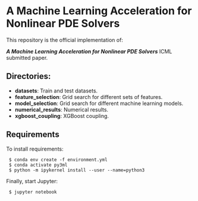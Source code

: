 # A Machine Learning Acceleration for Nonlinear PDE Solvers

This repository is the official implementation of: 

***A Machine Learning Acceleration for Nonlinear PDE Solvers*** ICML submitted paper.

## Directories:

- **datasets**: Train and test datasets.
- **feature_selection**: Grid search for different sets of features.
- **model_selection**: Grid search for different machine learning models.
- **numerical_results**: Numerical results.
- **xgboost_coupling**: XGBoost coupling.

## Requirements

To install requirements:

```setup
 $ conda env create -f environment.yml 
 $ conda activate py3ml
 $ python -m ipykernel install --user --name=python3
```

Finally, start Jupyter:

```start
 $ jupyter notebook
```


